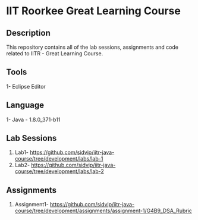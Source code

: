#  IIT Roorkee Great Learning Course

## Description

This repository contains all of the lab sessions, assignments and code related to IITR - Great Learning Course.

## Tools

1- Eclipse Editor

## Language 

1- Java - 1.8.0_371-b11


## Lab Sessions
1. Lab1- https://github.com/sidvip/iitr-java-course/tree/development/labs/lab-1
2. Lab2- https://github.com/sidvip/iitr-java-course/tree/development/labs/lab-2

## Assignments

1. Assignment1- https://github.com/sidvip/iitr-java-course/tree/development/assignments/assignment-1/G4B9_DSA_Rubric
